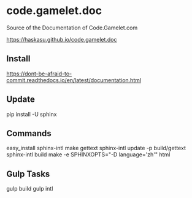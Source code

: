 # code.gamelet.doc
Source of the Documentation of Code.Gamelet.com

https://haskasu.github.io/code.gamelet.doc

## Install
https://dont-be-afraid-to-commit.readthedocs.io/en/latest/documentation.html

## Update
pip install -U sphinx

## Commands
easy_install sphinx-intl
make gettext
sphinx-intl update -p build/gettext
sphinx-intl build
make -e SPHINXOPTS="-D language='zh'" html

## Gulp Tasks
gulp build
gulp intl